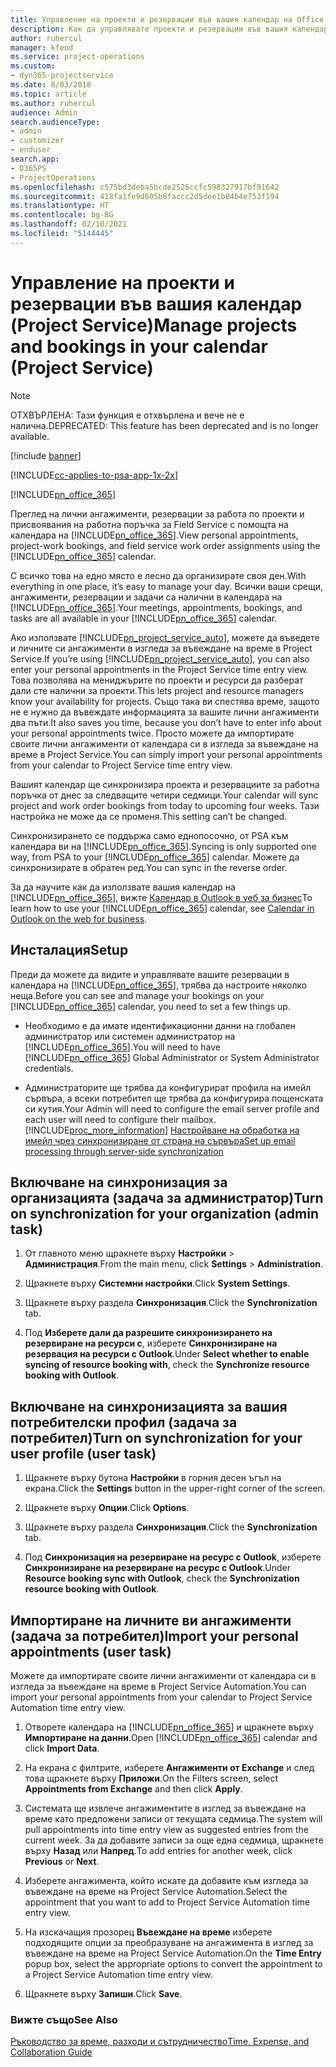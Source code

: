 ```yaml
---
title: Управление на проекти и резервации във вашия календар на Office 365
description: Как да управлявате проекти и резервации във вашия календар на Office 365
author: ruhercul
manager: kfend
ms.service: project-operations
ms.custom:
- dyn365-projectservice
ms.date: 8/03/2018
ms.topic: article
ms.author: ruhercul
audience: Admin
search.audienceType:
- admin
- customizer
- enduser
search.app:
- D365PS
- ProjectOperations
ms.openlocfilehash: c575bd3deba5bcde2526ccfc598327917bf91642
ms.sourcegitcommit: 418fa1fe9d605b8faccc2d5dee1b04b4e753f194
ms.translationtype: HT
ms.contentlocale: bg-BG
ms.lasthandoff: 02/10/2021
ms.locfileid: "5144445"
---
```

# <a name="manage-projects-and-bookings-in-your-calendar-project-service"></a><span data-ttu-id="082de-103">Управление на проекти и резервации във вашия календар (Project Service)</span><span class="sxs-lookup"><span data-stu-id="082de-103">Manage projects and bookings in your calendar (Project Service)</span></span>

> [!Note]
> <span data-ttu-id="082de-104">ОТХВЪРЛЕНА: Тази функция е отхвърлена и вече не е налична.</span><span class="sxs-lookup"><span data-stu-id="082de-104">DEPRECATED: This feature has been deprecated and is no longer available.</span></span>

[!include [banner](../includes/psa-now-project-operations.md)]

[!INCLUDE[cc-applies-to-psa-app-1x-2x](../includes/cc-applies-to-psa-app-1x-2x.md)]

[!INCLUDE[pn_office_365](../includes/pn-office-365.md)] 

<span data-ttu-id="082de-105">Преглед на лични ангажименти, резервации за работа по проекти и присвоявания на работна поръчка за Field Service с помощта на календара на [!INCLUDE[pn_office_365](../includes/pn-office-365.md)].</span><span class="sxs-lookup"><span data-stu-id="082de-105">View personal appointments, project-work bookings, and field service work order assignments using the [!INCLUDE[pn_office_365](../includes/pn-office-365.md)] calendar.</span></span>  
  
 <span data-ttu-id="082de-106">С всичко това на едно място е лесно да организирате своя ден.</span><span class="sxs-lookup"><span data-stu-id="082de-106">With everything in one place, it’s easy to manage your day.</span></span> <span data-ttu-id="082de-107">Всички ваши срещи, ангажименти, резервации и задачи са налични в календара на [!INCLUDE[pn_office_365](../includes/pn-office-365.md)].</span><span class="sxs-lookup"><span data-stu-id="082de-107">Your meetings, appointments, bookings, and tasks are all available in your [!INCLUDE[pn_office_365](../includes/pn-office-365.md)] calendar.</span></span>  
  
 <span data-ttu-id="082de-108">Ако използвате [!INCLUDE[pn_project_service_auto](../includes/pn-project-service-auto.md)], можете да въведете и личните си ангажименти в изгледа за въвеждане на време в Project Service.</span><span class="sxs-lookup"><span data-stu-id="082de-108">If you’re using [!INCLUDE[pn_project_service_auto](../includes/pn-project-service-auto.md)], you can also enter your personal appointments in the Project Service time entry view.</span></span> <span data-ttu-id="082de-109">Това позволява на мениджърите по проекти и ресурси да разберат дали сте налични за проекти.</span><span class="sxs-lookup"><span data-stu-id="082de-109">This lets project and resource managers know your availability for projects.</span></span> <span data-ttu-id="082de-110">Също така ви спестява време, защото не е нужно да въвеждате информацията за вашите лични ангажименти два пъти.</span><span class="sxs-lookup"><span data-stu-id="082de-110">It also saves you time, because you don’t have to enter info about your personal appointments twice.</span></span> <span data-ttu-id="082de-111">Просто можете да импортирате своите лични ангажименти от календара си в изгледа за въвеждане на време в Project Service.</span><span class="sxs-lookup"><span data-stu-id="082de-111">You can simply import your personal appointments from your calendar to Project Service time entry view.</span></span>  
  
 <span data-ttu-id="082de-112">Вашият календар ще синхронизира проекта и резервациите за работна поръчка от днес за следващите четири седмици.</span><span class="sxs-lookup"><span data-stu-id="082de-112">Your calendar will sync project and work order bookings from today to upcoming four weeks.</span></span> <span data-ttu-id="082de-113">Тази настройка не може да се променя.</span><span class="sxs-lookup"><span data-stu-id="082de-113">This setting can’t be changed.</span></span>  
  
 <span data-ttu-id="082de-114">Синхронизирането се поддържа само еднопосочно, от PSA към календара ви на [!INCLUDE[pn_office_365](../includes/pn-office-365.md)].</span><span class="sxs-lookup"><span data-stu-id="082de-114">Syncing is only supported one way, from PSA to your [!INCLUDE[pn_office_365](../includes/pn-office-365.md)] calendar.</span></span> <span data-ttu-id="082de-115">Можете да синхронизирате в обратен ред.</span><span class="sxs-lookup"><span data-stu-id="082de-115">You can sync in the reverse order.</span></span> 
  
 <span data-ttu-id="082de-116">За да научите как да използвате вашия календар на [!INCLUDE[pn_office_365](../includes/pn-office-365.md)], вижте [Календар в Outlook в уеб за бизнес](https://support.office.com/article/Calendar-in-Outlook-on-the-web-for-business-5219c457-d1fe-4c2f-9032-1a816b88e936)</span><span class="sxs-lookup"><span data-stu-id="082de-116">To learn how to use your [!INCLUDE[pn_office_365](../includes/pn-office-365.md)] calendar, see [Calendar in Outlook on the web for business](https://support.office.com/article/Calendar-in-Outlook-on-the-web-for-business-5219c457-d1fe-4c2f-9032-1a816b88e936).</span></span>  
  
## <a name="setup"></a><span data-ttu-id="082de-117">Инсталация</span><span class="sxs-lookup"><span data-stu-id="082de-117">Setup</span></span>  
 <span data-ttu-id="082de-118">Преди да можете да видите и управлявате вашите резервации в календара на [!INCLUDE[pn_office_365](../includes/pn-office-365.md)], трябва да настроите няколко неща.</span><span class="sxs-lookup"><span data-stu-id="082de-118">Before you can see and manage your bookings on your [!INCLUDE[pn_office_365](../includes/pn-office-365.md)] calendar, you need to set a few things up.</span></span>  
  
- <span data-ttu-id="082de-119">Необходимо е да имате идентификационни данни на глобален администратор или системен администратор на [!INCLUDE[pn_office_365](../includes/pn-office-365.md)].</span><span class="sxs-lookup"><span data-stu-id="082de-119">You will need to have [!INCLUDE[pn_office_365](../includes/pn-office-365.md)] Global Administrator or System Administrator credentials.</span></span>  
  
- <span data-ttu-id="082de-120">Администраторите ще трябва да конфигурират профила на имейл сървъра, а всеки потребител ще трябва да конфигурира пощенската си кутия.</span><span class="sxs-lookup"><span data-stu-id="082de-120">Your Admin will need to configure the email server profile and each user will need to configure their mailbox.</span></span> [!INCLUDE[proc_more_information](../includes/proc-more-information.md)] <span data-ttu-id="082de-121">[Настройване на обработка на имейл чрез синхронизиране от страна на сървъра](https://docs.microsoft.com/dynamics365/customerengagement/on-premises/admin/set-up-server-side-synchronization-of-email-appointments-contacts-and-tasks)</span><span class="sxs-lookup"><span data-stu-id="082de-121">[Set up email processing through server-side synchronization](https://docs.microsoft.com/dynamics365/customerengagement/on-premises/admin/set-up-server-side-synchronization-of-email-appointments-contacts-and-tasks)</span></span>  
  
## <a name="turn-on-synchronization-for-your-organization-admin-task"></a><span data-ttu-id="082de-122">Включване на синхронизация за организацията (задача за администратор)</span><span class="sxs-lookup"><span data-stu-id="082de-122">Turn on synchronization for your organization (admin task)</span></span>  
  
1.  <span data-ttu-id="082de-123">От главното меню щракнете върху **Настройки** > **Администрация**.</span><span class="sxs-lookup"><span data-stu-id="082de-123">From the main menu, click **Settings** > **Administration**.</span></span>  
  
2.  <span data-ttu-id="082de-124">Щракнете върху **Системни настройки**.</span><span class="sxs-lookup"><span data-stu-id="082de-124">Click **System Settings**.</span></span>  
  
3.  <span data-ttu-id="082de-125">Щракнете върху раздела **Синхронизация**.</span><span class="sxs-lookup"><span data-stu-id="082de-125">Click the **Synchronization** tab.</span></span>  
  
4.  <span data-ttu-id="082de-126">Под **Изберете дали да разрешите синхронизирането на резервиране на ресурси с**, изберете **Синхронизиране на резервация на ресурси с Outlook**.</span><span class="sxs-lookup"><span data-stu-id="082de-126">Under **Select whether to enable syncing of resource booking with**, check the **Synchronize resource booking with Outlook**.</span></span>  
  
## <a name="turn-on-synchronization-for-your-user-profile-user-task"></a><span data-ttu-id="082de-127">Включване на синхронизацията за вашия потребителски профил (задача за потребител)</span><span class="sxs-lookup"><span data-stu-id="082de-127">Turn on synchronization for your user profile (user task)</span></span>  
  
1.  <span data-ttu-id="082de-128">Щракнете върху бутона **Настройки** в горния десен ъгъл на екрана.</span><span class="sxs-lookup"><span data-stu-id="082de-128">Click the **Settings** button in the upper-right corner of the screen.</span></span>  
  
2.  <span data-ttu-id="082de-129">Щракнете върху **Опции**.</span><span class="sxs-lookup"><span data-stu-id="082de-129">Click **Options**.</span></span>  
  
3.  <span data-ttu-id="082de-130">Щракнете върху раздела **Синхронизация**.</span><span class="sxs-lookup"><span data-stu-id="082de-130">Click the **Synchronization** tab.</span></span>  
  
4.  <span data-ttu-id="082de-131">Под **Синхронизация на резервиране на ресурс с Outlook**, изберете **Синхронизиране на резервиране на ресурс с Outlook**.</span><span class="sxs-lookup"><span data-stu-id="082de-131">Under **Resource booking sync with Outlook**, check the **Synchronization resource booking with Outlook**.</span></span>  
  
## <a name="import-your-personal-appointments-user-task"></a><span data-ttu-id="082de-132">Импортиране на личните ви ангажименти (задача за потребител)</span><span class="sxs-lookup"><span data-stu-id="082de-132">Import your personal appointments (user task)</span></span>  
 <span data-ttu-id="082de-133">Можете да импортирате своите лични ангажименти от календара си в изгледа за въвеждане на време в Project Service Automation.</span><span class="sxs-lookup"><span data-stu-id="082de-133">You can import your personal appointments from your calendar to Project Service Automation time entry view.</span></span>  
  
1. <span data-ttu-id="082de-134">Отворете календара на [!INCLUDE[pn_office_365](../includes/pn-office-365.md)] и щракнете върху **Импортиране на данни**.</span><span class="sxs-lookup"><span data-stu-id="082de-134">Open [!INCLUDE[pn_office_365](../includes/pn-office-365.md)] calendar and click **Import Data**.</span></span>  
  
2. <span data-ttu-id="082de-135">На екрана с филтрите, изберете **Ангажименти от Exchange** и след това щракнете върху **Приложи**.</span><span class="sxs-lookup"><span data-stu-id="082de-135">On the Filters screen, select **Appointments from Exchange** and then click **Apply**.</span></span>  
  
3. <span data-ttu-id="082de-136">Системата ще извлече ангажиментите в изглед за въвеждане на време като предложени записи от текущата седмица.</span><span class="sxs-lookup"><span data-stu-id="082de-136">The system will pull appointments into time entry view as suggested entries from the current week.</span></span> <span data-ttu-id="082de-137">За да добавите записи за още една седмица, щракнете върху **Назад** или **Напред**.</span><span class="sxs-lookup"><span data-stu-id="082de-137">To add entries for another week, click **Previous** or **Next**.</span></span>  
  
4. <span data-ttu-id="082de-138">Изберете ангажимента, който искате да добавите към изгледа за въвеждане на време на Project Service Automation.</span><span class="sxs-lookup"><span data-stu-id="082de-138">Select the appointment that you want to add to Project Service Automation time entry view.</span></span>  
  
5. <span data-ttu-id="082de-139">На изскачащия прозорец **Въвеждане на време** изберете подходящите опции за преобразуване на ангажимента в изглед за въвеждане на време на Project Service Automation.</span><span class="sxs-lookup"><span data-stu-id="082de-139">On the **Time Entry** popup box, select the appropriate options to convert the appointment to a Project Service Automation time entry view.</span></span>  
  
6. <span data-ttu-id="082de-140">Щракнете върху **Запиши**.</span><span class="sxs-lookup"><span data-stu-id="082de-140">Click **Save**.</span></span>  
  
### <a name="see-also"></a><span data-ttu-id="082de-141">Вижте също</span><span class="sxs-lookup"><span data-stu-id="082de-141">See Also</span></span>  
 [<span data-ttu-id="082de-142">Ръководство за време, разходи и сътрудничество</span><span class="sxs-lookup"><span data-stu-id="082de-142">Time, Expense, and Collaboration Guide</span></span>](../psa/time-expense-collaboration-guide.md)
